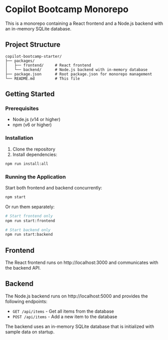 # Copilot Bootcamp Monorepo

This is a monorepo containing a React frontend and a Node.js backend with an in-memory SQLite database.

## Project Structure

```
copilot-bootcamp-starter/
├── packages/
│   ├── frontend/     # React frontend
│   └── backend/      # Node.js backend with in-memory database
├── package.json      # Root package.json for monorepo management
└── README.md         # This file
```

## Getting Started

### Prerequisites

- Node.js (v14 or higher)
- npm (v6 or higher)

### Installation

1. Clone the repository
2. Install dependencies:

```bash
npm run install:all
```

### Running the Application

Start both frontend and backend concurrently:

```bash
npm start
```

Or run them separately:

```bash
# Start frontend only
npm run start:frontend

# Start backend only
npm run start:backend
```

## Frontend

The React frontend runs on http://localhost:3000 and communicates with the backend API.

## Backend

The Node.js backend runs on http://localhost:5000 and provides the following endpoints:

- `GET /api/items` - Get all items from the database
- `POST /api/items` - Add a new item to the database

The backend uses an in-memory SQLite database that is initialized with sample data on startup.
